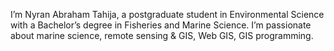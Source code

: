 I’m Nyran Abraham Tahija, a postgraduate student in Environmental Science with a Bachelor’s degree in Fisheries and Marine Science. I’m passionate about marine science, remote sensing & GIS, Web GIS, GIS programming. 
